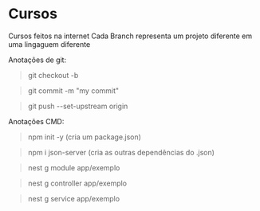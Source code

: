 # Cursos
Cursos feitos na internet
Cada Branch representa um projeto diferente em uma lingaguem diferente

Anotações de git:
>git checkout -b <branch name>
  
>git commit -m "my commit"
    
>git push --set-upstream origin <your branch>
  
Anotações CMD:
> npm init -y (cria um package.json)
  
> npm i json-server (cria as outras dependências do .json)

>nest g module app/exemplo

>nest g controller app/exemplo

>nest g service app/exemplo



